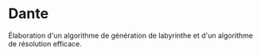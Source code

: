 # Dante
Élaboration d'un algorithme de génération de labyrinthe et d'un algorithme de résolution efficace.
